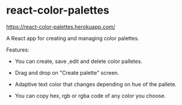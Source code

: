 # react-color-palettes

https://react-color-palettes.herokuapp.com/

A React app for creating and managing color palettes.

Features:

- You can create, save ,edit and delete color palletes.

- Drag and drop on "Create palette" screen.

- Adaptive text color that changes depending on hue of the pallete.

- You can copy hex, rgb or rgba code of any color you choose.

